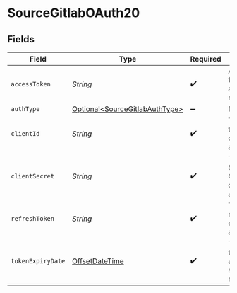 # SourceGitlabOAuth20


## Fields

| Field                                                                                     | Type                                                                                      | Required                                                                                  | Description                                                                               |
| ----------------------------------------------------------------------------------------- | ----------------------------------------------------------------------------------------- | ----------------------------------------------------------------------------------------- | ----------------------------------------------------------------------------------------- |
| `accessToken`                                                                             | *String*                                                                                  | :heavy_check_mark:                                                                        | Access Token for making authenticated requests.                                           |
| `authType`                                                                                | [Optional\<SourceGitlabAuthType>](../../models/shared/SourceGitlabAuthType.md)            | :heavy_minus_sign:                                                                        | N/A                                                                                       |
| `clientId`                                                                                | *String*                                                                                  | :heavy_check_mark:                                                                        | The API ID of the Gitlab developer application.                                           |
| `clientSecret`                                                                            | *String*                                                                                  | :heavy_check_mark:                                                                        | The API Secret the Gitlab developer application.                                          |
| `refreshToken`                                                                            | *String*                                                                                  | :heavy_check_mark:                                                                        | The key to refresh the expired access_token.                                              |
| `tokenExpiryDate`                                                                         | [OffsetDateTime](https://docs.oracle.com/javase/8/docs/api/java/time/OffsetDateTime.html) | :heavy_check_mark:                                                                        | The date-time when the access token should be refreshed.                                  |